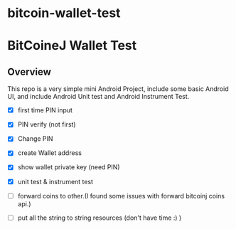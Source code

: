 # bitcoin-wallet-test

# BitCoineJ Wallet Test

## Overview
This repo is a very simple mini Android Project, include some basic Android UI, and include Android Unit test and Android Instrument Test.

- [x] first time PIN input 
- [x] PIN verify (not first)
- [x] Change PIN
- [x] create Wallet address
- [x] show wallet private key (need PIN)
- [x] unit test & instrument test
- [ ] forward coins to other.(I found some issues with forward bitcoinj coins api.)
- [ ] put all the string to string resources (don't have time :) )



